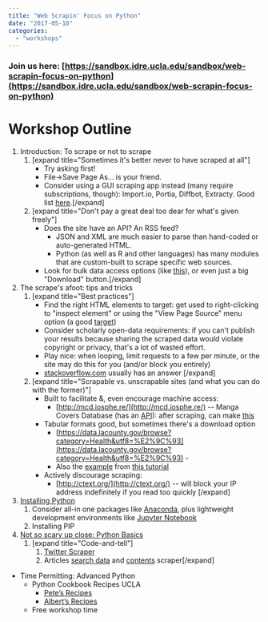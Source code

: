 ```yaml
---
title: "Web Scrapin' Focus on Python"
date: "2017-05-10"
categories: 
  - "workshops"
---
```


### Join us here: [https://sandbox.idre.ucla.edu/sandbox/web-scrapin-focus-on-python](https://sandbox.idre.ucla.edu/sandbox/web-scrapin-focus-on-python)

# Workshop Outline

1. Introduction: To scrape or not to scrape
    1. \[expand title="Sometimes it's better never to have scraped at all"\]
        - Try asking first!
        - File->Save Page As... is your friend.
        - Consider using a GUI scraping app instead (many require subscriptions, though): Import.io, Portia, Diffbot, Extracty. Good list [here](https://www.quora.com/Who-are-the-competitors-to-import-io).\[/expand\]
    2. \[expand title="Don't pay a great deal too dear for what's given freely"\]
        - Does the site have an API? An RSS feed?
            - JSON and XML are much easier to parse than hand-coded or auto-generated HTML.
            - Python (as well as R and other languages) has many modules that are custom-built to scrape specific web sources.
        - Look for bulk data access options (like [this](https://arxiv.org/help/bulk_data)), or even just a big "Download" button.\[/expand\]
2. The scrape's afoot: tips and tricks
    1. \[expand title="Best practices"\]
        - Find the right HTML elements to target: get used to right-clicking to "inspect element" or using the "View Page Source" menu option (a good [target](https://report.boonecountymo.org/mrcjava/servlet/SH01_MP.I00290s))
        - Consider scholarly open-data requirements: if you can't publish your results because sharing the scraped data would violate copyright or privacy, that's a lot of wasted effort.
        - Play nice: when looping, limit requests to a few per minute, or the site may do this for you (and/or block you entirely)
        - [stackoverflow.com](http://stackoverflow.com) usually has an answer \[/expand\]
    2. \[expand title="Scrapable vs. unscrapable sites (and what you can do with the former)"\]
        - Built to facilitate &, even encourage machine access:
            - [http://mcd.iosphe.re/](http://mcd.iosphe.re/) -- Manga Covers Database (has an [API](http://mcd.iosphe.re/api/v1/series/90/)): after scraping, can make [this](http://babylon.library.ucla.edu/~broadwell/manga/zoomified/)
        - Tabular formats good, but sometimes there's a download option
            - [https://data.lacounty.gov/browse?category=Health&utf8=%E2%9C%93](https://data.lacounty.gov/browse?category=Health&utf8=%E2%9C%93) -
            - Also the [example](https://report.boonecountymo.org/mrcjava/servlet/SH01_MP.I00290s) from [this tutorial](https://first-web-scraper.readthedocs.io/en/latest/)
        - Actively discourage scraping:
            - [http://ctext.org/](http://ctext.org/) -- will block your IP address indefinitely if you read too quickly \[/expand\]
3. [Installing Python](https://www.python.org/)
    1. Consider all-in one packages like [Anaconda](https://conda.io/miniconda.html), plus lightweight development environments like [Jupyter Notebook](http://jupyter.readthedocs.io/en/latest/install.html)
    2. Installing PIP
4. [Not so scary up close: Python Basics](https://sandbox.idre.ucla.edu/sandbox/not-so-scary-up-close-python-basics)
    1. \[expand title="Code-and-tell"\]
        1. [Twitter Scraper](https://sandbox.idre.ucla.edu/sandbox/basic-web-scrapin-101)
        2. Articles [search data](https://sandbox.idre.ucla.edu/sandbox/uncategorized/web-scraping-example-scrape-article-search-pages-iteratively) and [contents](https://sandbox.idre.ucla.edu/sandbox/tools/python/web-scraping-get-article-metadata-and-download-pdf) scraper\[/expand\]

- Time Permitting: Advanced Python
    - Python Cookbook Recipes UCLA
        - [Pete’s Recipes](https://sandbox.idre.ucla.edu/sandbox/uncategorized/petes-python-cookbook)
        - [Albert’s Recipes](https://sandbox.idre.ucla.edu/sandbox/alberts-python-cookbook)
    - Free workshop time
